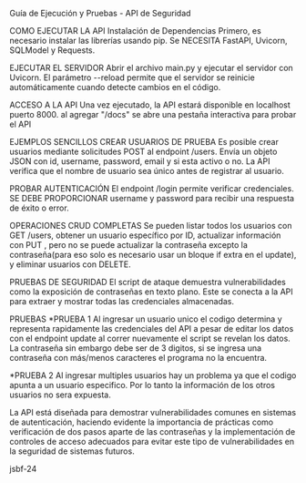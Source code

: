 Guía de Ejecución y Pruebas - API de Seguridad

COMO EJECUTAR LA API
Instalación de Dependencias
Primero, es necesario instalar las librerías usando pip. Se NECESITA FastAPI, Uvicorn, SQLModel y Requests.

EJECUTAR EL SERVIDOR
Abrir el archivo main.py y ejecutar el servidor con Uvicorn. El parámetro --reload permite que el servidor se reinicie automáticamente cuando detecte cambios en el código.

ACCESO A LA API
Una vez ejecutado, la API estará disponible en localhost puerto 8000. al agregar "/docs" se abre una pestaña interactiva para probar el API

EJEMPLOS SENCILLOS
CREAR USUARIOS DE PRUEBA
Es posible crear usuarios mediante solicitudes POST al endpoint /users. Envía un objeto JSON con id, username, password, email y si esta activo o no. La API verifica que el nombre de usuario sea único antes de registrar al usuario.

PROBAR AUTENTICACIÓN
El endpoint /login permite verificar credenciales. SE DEBE PROPORCIONAR  username y password para recibir una respuesta de éxito o error.

OPERACIONES CRUD COMPLETAS
Se pueden listar todos los usuarios con GET /users, obtener un usuario específico por ID, actualizar información con PUT , pero no se puede actualizar la contraseña excepto la contraseña(para eso solo es necesario usar un bloque if extra en el update), y eliminar usuarios con DELETE.

PRUEBAS DE SEGURIDAD
El script de ataque demuestra vulnerabilidades como la exposición de contraseñas en texto plano. Este se conecta a la API para extraer y mostrar todas las credenciales almacenadas.

PRUEBAS
*PRUEBA 1
Al ingresar un usuario unico el codigo determina y representa rapidamente las credenciales del API a pesar de editar los
datos con el endpoint update al correr nuevamente el script se revelan los datos. La contraseña sin embargo debe ser de 3 digitos, si se ingresa una contraseña con más/menos caracteres el programa no la encuentra.


*PRUEBA 2
Al ingresar multiples usuarios hay un problema ya que el codigo apunta a un usuario especifico. Por lo tanto la información de los otros usuarios no sera expuesta.

La API está diseñada para demostrar vulnerabilidades comunes en sistemas de autenticación, haciendo evidente la importancia de prácticas como verificación de dos pasos aparte de las contraseñas y la implementación de controles de acceso adecuados para evitar este tipo de vulnerabilidades en la seguridad de sistemas futuros.











jsbf-24
